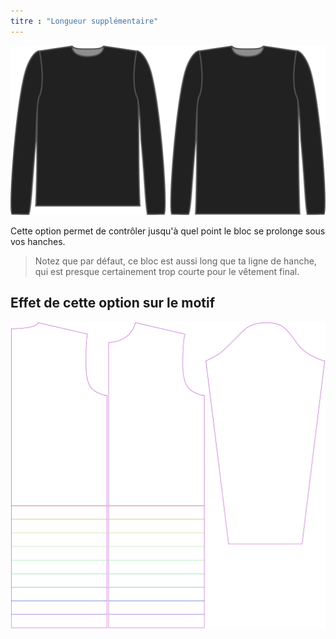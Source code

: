 ```yaml
---
titre : "Longueur supplémentaire"
---
```


![L'option de longueur supplémentaire pour Brian](./lengthbonus.svg)

Cette option permet de contrôler jusqu'à quel point le bloc se prolonge sous vos hanches.

> Notez que par défaut, ce bloc est aussi long que ta ligne de hanche, qui est presque certainement trop courte pour le vêtement final.

## Effet de cette option sur le motif

![Cette image montre l'effet de cette option en superposant plusieurs variantes qui ont une valeur différente pour cette option](brian_lengthbonus_sample.svg "Effet de cette option sur le modèle")
